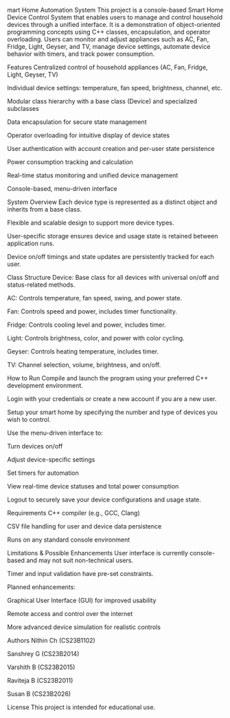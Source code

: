mart Home Automation System
This project is a console-based Smart Home Device Control System that enables users to manage and control household devices through a unified interface. It is a demonstration of object-oriented programming concepts using C++ classes, encapsulation, and operator overloading. Users can monitor and adjust appliances such as AC, Fan, Fridge, Light, Geyser, and TV, manage device settings, automate device behavior with timers, and track power consumption.​

Features
Centralized control of household appliances (AC, Fan, Fridge, Light, Geyser, TV)

Individual device settings: temperature, fan speed, brightness, channel, etc.

Modular class hierarchy with a base class (Device) and specialized subclasses

Data encapsulation for secure state management

Operator overloading for intuitive display of device states

User authentication with account creation and per-user state persistence

Power consumption tracking and calculation

Real-time status monitoring and unified device management

Console-based, menu-driven interface​

System Overview
Each device type is represented as a distinct object and inherits from a base class.

Flexible and scalable design to support more device types.

User-specific storage ensures device and usage state is retained between application runs.

Device on/off timings and state updates are persistently tracked for each user.​

Class Structure
Device: Base class for all devices with universal on/off and status-related methods.

AC: Controls temperature, fan speed, swing, and power state.

Fan: Controls speed and power, includes timer functionality.

Fridge: Controls cooling level and power, includes timer.

Light: Controls brightness, color, and power with color cycling.

Geyser: Controls heating temperature, includes timer.

TV: Channel selection, volume, brightness, and on/off.​

How to Run
Compile and launch the program using your preferred C++ development environment.

Login with your credentials or create a new account if you are a new user.

Setup your smart home by specifying the number and type of devices you wish to control.

Use the menu-driven interface to:

Turn devices on/off

Adjust device-specific settings

Set timers for automation

View real-time device statuses and total power consumption

Logout to securely save your device configurations and usage state.​

Requirements
C++ compiler (e.g., GCC, Clang)

CSV file handling for user and device data persistence

Runs on any standard console environment​

Limitations & Possible Enhancements
User interface is currently console-based and may not suit non-technical users.

Timer and input validation have pre-set constraints.

Planned enhancements:

Graphical User Interface (GUI) for improved usability

Remote access and control over the internet

More advanced device simulation for realistic controls​

Authors
Nithin Ch (CS23B1102)

Sanshrey G (CS23B2014)

Varshith B (CS23B2015)

Raviteja B (CS23B2011)

Susan B (CS23B2026)


License
This project is intended for educational use.
